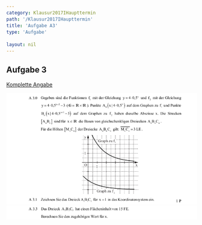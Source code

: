 ```yaml
---
category: Klausur2017IHaupttermin
path: '/Klausur2017IHaupttermin'
title: 'Aufgabe A3'
type: 'Aufgabe'

layout: nil
---
```


## Aufgabe 3
<p> <a href="https://www.isb.bayern.de/download/19891/2017_mi_ht.pdf"> Komplette Angabe </a> </p>
<img src="./Aufgabenstellungen/2017_mi_ht/2017_mi_ht_a3_1.png">
<img src="./Aufgabenstellungen/2017_mi_ht/2017_mi_ht_a3_2.png">



